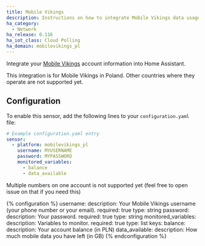 ```yaml
---
title: Mobile Vikings
description: Instructions on how to integrate Mobile Vikings data usage within Home Assistant.
ha_category:
  - Network
ha_release: 0.116
ha_iot_class: Cloud Polling
ha_domain: mobilevikings_pl
---
```


Integrate your [Mobile Vikings](https://mobilevikings.pl/en/) account information into Home Assistant.

This integration is for Mobile Vikings in Poland. Other countries where they operate are not supported yet.

## Configuration

To enable this sensor, add the following lines to your `configuration.yaml` file:

```yaml
# Example configuration.yaml entry
sensor:
  - platform: mobilevikings_pl
    username: MYUSERNAME
    password: MYPASSWORD
    monitored_variables:
      - balance
      - data_available
```

Multiple numbers on one account is not supported yet (feel free to open issue on that if you need this)

{% configuration %}
username:
  description: Your Mobile Vikings username (your phone number or your email).
  required: true
  type: string
password:
  description: Your password.
  required: true
  type: string
monitored_variables:
  description: Variables to monitor.
  required: true
  type: list
  keys:
    balance:
      description: Your account balance (in PLN)
    data_available:
      description: How much mobile data you have left (in GB)
{% endconfiguration %}
